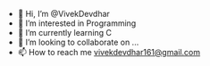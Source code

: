 - 👋 Hi, I’m @VivekDevdhar
- 👀 I’m interested in Programming
- 🌱 I’m currently learning C
- 💞️ I’m looking to collaborate on ...
- 📫 How to reach me vivekdevdhar161@gmail.com

<!---
VivekDevdhar/VivekDevdhar is a ✨ special ✨ repository because its `README.md` (this file) appears on your GitHub profile.
You can click the Preview link to take a look at your changes.
--->
